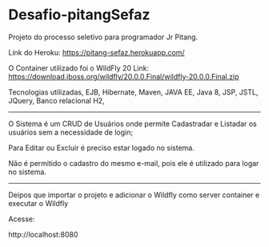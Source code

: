 # Desafio-pitangSefaz

Projeto do processo seletivo para programador Jr Pitang.

Link do Heroku: https://pitang-sefaz.herokuapp.com/

O Container utilizado foi o WildFly 20 Link: https://download.jboss.org/wildfly/20.0.0.Final/wildfly-20.0.0.Final.zip

Tecnologias utilizadas, EJB, Hibernate, Maven, JAVA EE, Java 8, JSP, JSTL, JQuery, Banco relacional H2,  

---------------------------------------------------------------------------------

O Sistema é um CRUD de Usuários onde permite Cadastradar e Listadar os usuários sem a necessidade de login;

Para Editar ou Excluir é preciso estar logado no sistema.

Não é permitido o cadastro do mesmo e-mail, pois ele é utilizado para logar no sistema.

----------------------------------------------------------------------------------

Deipos que importar o projeto e adicionar o Wildfly como server container e executar o Wildfly

Acesse:

http://localhost:8080


